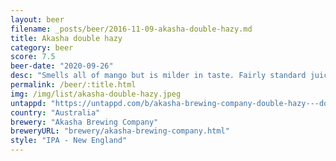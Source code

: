 ```yaml
---
layout: beer
filename: _posts/beer/2016-11-09-akasha-double-hazy.md
title: Akasha double hazy
category: beer
score: 7.5
beer-date: "2020-09-26"
desc: "Smells all of mango but is milder in taste. Fairly standard juicy IPA"
permalink: /beer/:title.html
img: /img/list/akasha-double-hazy.jpeg
untappd: "https://untappd.com/b/akasha-brewing-company-double-hazy---double-hazy-mosaic-ipa/3957009"
country: "Australia"
brewery: "Akasha Brewing Company"
breweryURL: "brewery/akasha-brewing-company.html"
style: "IPA - New England"
---
```


